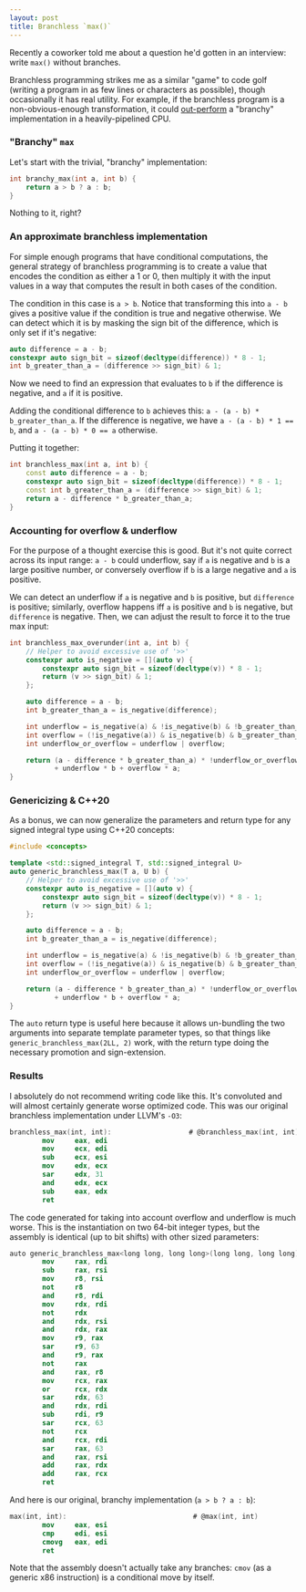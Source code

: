 ```yaml
---
layout: post
title: Branchless `max()`
---
```


Recently a coworker told me about a question he'd gotten in an interview: write `max()` without branches.

Branchless programming strikes me as a similar "game" to code golf (writing a program in as few lines or characters as possible), though occasionally it has real utility. 
For example, if the branchless program is a non-obvious-enough transformation, it could [out-perform](https://dev.to/jacqueslucke/a-c-micro-optimization-exercise-3p65) a "branchy" implementation in a heavily-pipelined CPU.

### "Branchy" `max`

Let's start with the trivial, "branchy" implementation:

~~~ cpp
int branchy_max(int a, int b) {
    return a > b ? a : b;
}
~~~

Nothing to it, right?

### An approximate branchless implementation

For simple enough programs that have conditional computations, the general strategy of branchless programming is to create a value that encodes the condition as either a 1 or 0, then multiply it with the input values in a way that computes the result in both cases of the condition.

The condition in this case is `a > b`.
Notice that transforming this into `a - b` gives a positive value if the condition is true and negative otherwise.
We can detect which it is by masking the sign bit of the difference, which is only set if it's negative:

~~~ cpp
auto difference = a - b;
constexpr auto sign_bit = sizeof(decltype(difference)) * 8 - 1;
int b_greater_than_a = (difference >> sign_bit) & 1;
~~~

Now we need to find an expression that evaluates to `b` if the difference is negative, and `a` if it is positive.

Adding the conditional difference to `b` achieves this: `a - (a - b) * b_greater_than_a`. If the difference is negative, we have `a - (a - b) * 1 == b`, and `a - (a - b) * 0 == a` otherwise.

Putting it together:

~~~ cpp
int branchless_max(int a, int b) {
    const auto difference = a - b;
    constexpr auto sign_bit = sizeof(decltype(difference)) * 8 - 1;
    const int b_greater_than_a = (difference >> sign_bit) & 1;
    return a - difference * b_greater_than_a;
}
~~~

### Accounting for overflow & underflow

For the purpose of a thought exercise this is good.
But it's not quite correct across its input range: `a - b` could underflow, say if `a` is negative and `b` is a large positive number, or conversely overflow if `b` is a large negative and `a` is positive.

We can detect an underflow if `a` is negative and `b` is positive, but `difference` is positive; similarly, overflow happens iff `a` is positive and `b` is negative, but `difference` is negative.
Then, we can adjust the result to force it to the true max input:

~~~ cpp
int branchless_max_overunder(int a, int b) {
    // Helper to avoid excessive use of '>>'
    constexpr auto is_negative = [](auto v) {
        constexpr auto sign_bit = sizeof(decltype(v)) * 8 - 1;
        return (v >> sign_bit) & 1;
    };

    auto difference = a - b;
    int b_greater_than_a = is_negative(difference);

    int underflow = is_negative(a) & !is_negative(b) & !b_greater_than_a;
    int overflow = (!is_negative(a)) & is_negative(b) & b_greater_than_a;
    int underflow_or_overflow = underflow | overflow;

    return (a - difference * b_greater_than_a) * !underflow_or_overflow
           + underflow * b + overflow * a;
}
~~~

### Genericizing & C++20

As a bonus, we can now generalize the parameters and return type for any signed integral type using C++20 concepts:

~~~ cpp
#include <concepts>

template <std::signed_integral T, std::signed_integral U>
auto generic_branchless_max(T a, U b) {
    // Helper to avoid excessive use of '>>'
    constexpr auto is_negative = [](auto v) {
        constexpr auto sign_bit = sizeof(decltype(v)) * 8 - 1;
        return (v >> sign_bit) & 1;
    };

    auto difference = a - b;
    int b_greater_than_a = is_negative(difference);

    int underflow = is_negative(a) & !is_negative(b) & !b_greater_than_a;
    int overflow = (!is_negative(a)) & is_negative(b) & b_greater_than_a;
    int underflow_or_overflow = underflow | overflow;

    return (a - difference * b_greater_than_a) * !underflow_or_overflow
           + underflow * b + overflow * a;
}
~~~

The `auto` return type is useful here because it allows un-bundling the two arguments into separate template parameter types, so that things like `generic_branchless_max(2LL, 2)` work, with the return type doing the necessary promotion and sign-extension.

### Results

I absolutely do not recommend writing code like this. It's convoluted and will almost certainly generate worse optimized code.
This was our original branchless implementation under LLVM's `-O3`:

~~~ nasm
branchless_max(int, int):                   # @branchless_max(int, int)
        mov     eax, edi
        mov     ecx, edi
        sub     ecx, esi
        mov     edx, ecx
        sar     edx, 31
        and     edx, ecx
        sub     eax, edx
        ret
~~~

The code generated for taking into account overflow and underflow is much worse.
This is the instantiation on two 64-bit integer types, but the assembly is identical (up to bit shifts) with other sized parameters:

~~~ nasm
auto generic_branchless_max<long long, long long>(long long, long long):  # @auto generic_branchless_max<long long, long long>(long long, long long)
        mov     rax, rdi
        sub     rax, rsi
        mov     r8, rsi
        not     r8
        and     r8, rdi
        mov     rdx, rdi
        not     rdx
        and     rdx, rsi
        and     rdx, rax
        mov     r9, rax
        sar     r9, 63
        and     r9, rax
        not     rax
        and     rax, r8
        mov     rcx, rax
        or      rcx, rdx
        sar     rdx, 63
        and     rdx, rdi
        sub     rdi, r9
        sar     rcx, 63
        not     rcx
        and     rcx, rdi
        sar     rax, 63
        and     rax, rsi
        add     rax, rdx
        add     rax, rcx
        ret
~~~

And here is our original, branchy implementation (`a > b ? a : b`):

~~~ nasm
max(int, int):                               # @max(int, int)
        mov     eax, esi
        cmp     edi, esi
        cmovg   eax, edi
        ret
~~~

Note that the assembly doesn't actually take any branches: `cmov` (as a generic x86 instruction) is a conditional move by itself.
